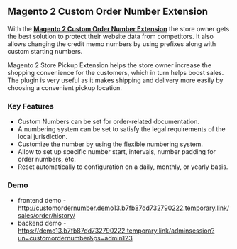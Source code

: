 <body>
	<main>
		<div class="content-wrapper">
			<div class="content-inner">
				<h2>Magento 2 Custom Order Number Extension</h2>
				<p>With the <strong><a href="https://www.mageants.com/custom-order-number-extension-for-magento-2.html">Magento 2 Custom Order Number Extension</a></strong>  the store owner gets the best solution to protect their website data from competitors. It also allows changing the credit memo numbers by using prefixes along with custom starting numbers.</p>
				<p>Magento 2 Store Pickup Extension helps the store owner increase the shopping convenience for the customers, which in turn helps boost sales. The plugin is very useful as it makes shipping and delivery more easily by choosing a convenient pickup location.</p>
				<div class="features-wrapper">
					<h3>Key Features</h3>
					<ul>
						<li>Custom Numbers can be set for order-related documentation.</li>
						<li>A numbering system can be set to satisfy the legal requirements of the local jurisdiction.</li>
						<li>Customize the number by using the flexible numbering system.</li>
						<li>Allow to set up specific number start, intervals, number padding for order numbers, etc.</li>
						<li>Reset automatically to configuration on a daily, monthly, or yearly basis.</li>
					</ul>
				</div>
				<div class="more-features">
					<h3>Demo</h3>
					<ul>
						<li>frontend demo - <a href="http://customordernumber.demo13.b7fb87dd732790222.temporary.link/sales/order/history/">http://customordernumber.demo13.b7fb87dd732790222.temporary.link/sales/order/history/</a></li>
						<li>backend demo - <a href="https://demo13.b7fb87dd732790222.temporary.link/adminsession?un=customordernumber&ps=admin123">https://demo13.b7fb87dd732790222.temporary.link/adminsession?un=customordernumber&ps=admin123</a></li>
					</ul>
				</div>
			</div>
		</div>
	</main>
</body>
</html>
